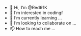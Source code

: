 - 👋 Hi, I’m @Red91K
- 👀 I’m interested in codingf
- 🌱 I’m currently learning ...
- 💞️ I’m looking to collaborate on ...
- 📫 How to reach me ...

<!---
Red91K/Red91K is a ✨ special ✨ repository because its `README.md` (this file) appears on your GitHub profile.
You can click the Preview link to take a look at your changes.
--->

